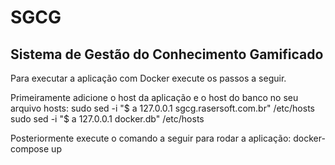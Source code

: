 # SGCG

## Sistema de Gestão do Conhecimento Gamificado

Para executar a aplicação com Docker execute os passos a seguir.

Primeiramente adicione o host da aplicação e o host do banco no seu arquivo hosts:
sudo sed -i "$ a 127.0.0.1    sgcg.rasersoft.com.br" /etc/hosts
sudo sed -i "$ a 127.0.0.1    docker.db" /etc/hosts

Posteriormente execute o comando a seguir para rodar a aplicação:
docker-compose up